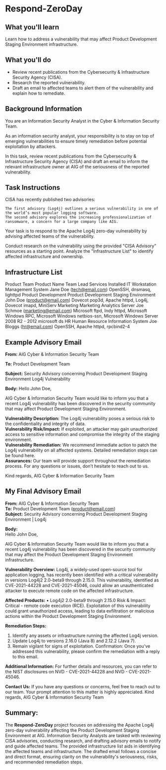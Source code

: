 # Respond-ZeroDay
## What you'll learn

Learn how to address a vulnerability that may affect Product Development Staging Environment infrastructure.

## What you'll do

- Review recent publications from the Cybersecurity & Infrastructure Security Agency (CISA).
- Research the reported vulnerability.
- Draft an email to affected teams to alert them of the vulnerability and explain how to remediate.

## Background Information

You are an Information Security Analyst in the Cyber & Information Security Team.

As an information security analyst, your responsibility is to stay on top of emerging vulnerabilities to ensure timely remediation before potential exploitation by attackers.

In this task, review recent publications from the Cybersecurity & Infrastructure Security Agency (CISA) and draft an email to inform the relevant infrastructure owner at AIG of the seriousness of the reported vulnerability.

## Task Instructions

CISA has recently published two advisories:

    The first advisory (Log4j) outlines a serious vulnerability in one of the world’s most popular logging software.
    The second advisory explores the increasing professionalization of ransomware, a concern for a large company like AIG.

Your task is to respond to the Apache Log4j zero-day vulnerability by advising affected teams of the vulnerability.

Conduct research on the vulnerability using the provided "CISA Advisory" resources as a starting point. Analyze the "Infrastructure List" to identify affected infrastructure and ownership.

## Infrastructure List
Product Team	Product Name	Team Lead	Services Installed
IT	Workstation Management System	Jane Doe (tech@email.com)	OpenSSH, dnsmasq, lighttpd
Product Development	Product Development Staging Environment	John Doe (product@email.com)	Dovecot pop3d, Apache httpd, Log4j, Dovecot imapd, MiniServ
Marketing	Marketing Analytics Server	Joe Schmoe (marketing@email.com)	Microsoft ftpd, Indy httpd, Microsoft Windows RPC, Microsoft Windows netbios-ssn, Microsoft Windows Server 2008 R2 - 2012 microsoft ds
HR	Human Resource Information System	Joe Bloggs (hr@email.com)	OpenSSH, Apache httpd, rpcbind2-4

## Example Advisory Email

**From:** AIG Cyber & Information Security Team

**To:** Product Development Team

**Subject:** Security Advisory concerning Product Development Staging Environment Log4j Vulnerability

**Body:**
Hello John Doe,

AIG Cyber & Information Security Team would like to inform you that a recent Log4j vulnerability has been discovered in the security community that may affect Product Development Staging Environment.

**Vulnerability Description:** The Log4j vulnerability poses a serious risk to the confidentiality and integrity of data.<br>
**Vulnerability Risk/Impact:** If exploited, an attacker may gain unauthorized access to sensitive information and compromise the integrity of the staging environment.<br>
**Vulnerability Remediation:** We recommend immediate action to patch the Log4j vulnerability on all affected systems. Detailed remediation steps can be found here.<br>
**Assurances:** Our team will provide support throughout the remediation process. For any questions or issues, don’t hesitate to reach out to us.<br>

Kind regards,
AIG Cyber & Information Security Team


## My Final Advisory Email
**From:** AIG Cyber & Information Security Team<br>
**To:** Product Development Team (product@email.com)<br>
**Subject:** Security Advisory concerning Product Development Staging Environment | Log4j<br>

**Body:**<br>
Hello John Doe,

AIG Cyber & Information Security Team would like to inform you that a recent Log4j vulnerability has been discovered in the security community that may affect the Product Development Staging Environment infrastructure.<br>

**Vulnerability Overview:** Log4j, a widely-used open-source tool for application logging, has recently been identified with a critical vulnerability in versions Log4j2 2.0-beta9 through 2.15.0. This vulnerability, identified as CVE-2021-44228 and CVE-2021-45046, could allow an unauthenticated attacker to execute remote code on the affected infrastructure.<br>

**Affected Products:**
•	Log4j2 2.0-beta9 through 2.15.0
Risk & Impact: Critical - remote code execution (RCE). Exploitation of this vulnerability could grant unauthorized access, leading to data exfiltration or malicious actions within the Product Development Staging Environment.

**Remediation Steps:**
1.	Identify any assets or infrastructure running the affected Log4j version.
2.	Update Log4j to versions 2.16.0 (Java 8) and 2.12.2 (Java 7).
3.	Remain vigilant for signs of exploitation.
Confirmation: Once you've addressed this vulnerability, please confirm the remediation with a reply to this email.

**Additional Information:** For further details and resources, you can refer to the NIST disclosures on NVD - CVE-2021-44228 and NVD - CVE-2021-45046.

**Contact Us:** If you have any questions or concerns, feel free to reach out to our team. Your prompt attention to this matter is highly appreciated.
Kind regards, 
AIG Cyber & Information Security Team


## **Summary:**
The **Respond-ZeroDay** project focuses on addressing the Apache Log4j zero-day vulnerability affecting the Product Development Staging Environment at AIG. Information Security Analysts are tasked with reviewing CISA advisories, conducting research, and drafting advisory emails to notify and guide affected teams. The provided infrastructure list aids in identifying the affected teams and infrastructure. The drafted email follows a concise and direct format, ensuring clarity on the vulnerability's seriousness, risks, and recommended remediation steps.
